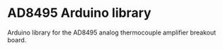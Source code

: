 # AD8495 Arduino library

Arduino library for the AD8495 analog thermocouple amplifier breakout board.